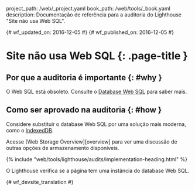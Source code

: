 project_path: /web/_project.yaml
book_path: /web/tools/_book.yaml
description: Documentação de referência para a auditoria do Lighthouse "Site não usa Web SQL".

{# wf_updated_on: 2016-12-05 #}
{# wf_published_on: 2016-12-05 #}

# Site não usa Web SQL  {: .page-title }

## Por que a auditoria é importante {: #why }

O Web SQL está obsoleto. Consulte o [Database Web SQL][spec] para saber mais.

[spec]: https://www.w3.org/TR/webdatabase/

## Como ser aprovado na auditoria {: #how }

Considere substituir o database Web SQL por uma solução mais moderna, como o
[IndexedDB][indexeddb].

Acesse [Web Storage Overview][overview] para ver uma discussão de outras opções de armazenamento
disponíveis.

[indexeddb]: https://developer.mozilla.org/en-US/docs/Web/API/IndexedDB_API
[visão geral]: /web/fundamentals/instant-and-offline/web-storage/

{% include "web/tools/lighthouse/audits/implementation-heading.html" %}

O Lighthouse verifica se a página tem uma instância do database Web SQL.


{# wf_devsite_translation #}
